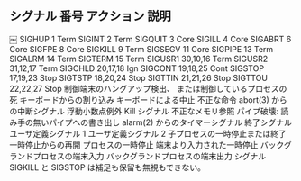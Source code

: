 シグナル      番号 アクション 説明
-------------------------------------------------------------------------
￼
SIGHUP          1       Term
SIGINT          2       Term
SIGQUIT         3       Core
SIGILL          4       Core
SIGABRT         6       Core
SIGFPE          8       Core
SIGKILL         9       Term
SIGSEGV        11       Core
SIGPIPE        13       Term
SIGALRM        14       Term
SIGTERM        15       Term
SIGUSR1     30,10,16    Term
SIGUSR2     31,12,17    Term
SIGCHLD     20,17,18    Ign
SIGCONT     19,18,25    Cont
SIGSTOP     17,19,23    Stop
SIGTSTP     18,20,24    Stop
SIGTTIN     21,21,26    Stop
SIGTTOU     22,22,27    Stop
制御端末のハングアップ検出、
     または制御しているプロセスの死
キーボードからの割り込み キーボードによる中止 不正な命令
abort(3) からの中断シグナル 浮動小数点例外
Kill シグナル
不正なメモリ参照
パイプ破壊: 読み手の無いパイプへの書き出し alarm(2) からのタイマーシグナル 終了シグナル
ユーザ定義シグナル 1
ユーザ定義シグナル 2 子プロセスの一時停止または終了 一時停止からの再開
プロセスの一時停止 端末より入力された一時停止 バックグランドプロセスの端末入力 バックグランドプロセスの端末出力
シグナル SIGKILL と SIGSTOP は補足も保留も無視もできない。
